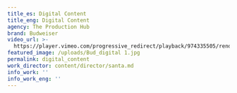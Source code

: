 ```yaml
---
title_es: Digital Content
title_eng: Digital Content
agency: The Production Hub
brand: Budweiser
video_url: >-
  https://player.vimeo.com/progressive_redirect/playback/974335505/rendition/720p/file.mp4?loc=external&signature=2b51cf0db9a989efae19dff2b098cb227cfd8e9a15c1602a1678ea3cbf1a173e
featured_image: /uploads/Bud_digital 1.jpg
permalink: digital_content
work_director: content/director/santa.md
info_work: ''
info_work_eng: ''
---
```


